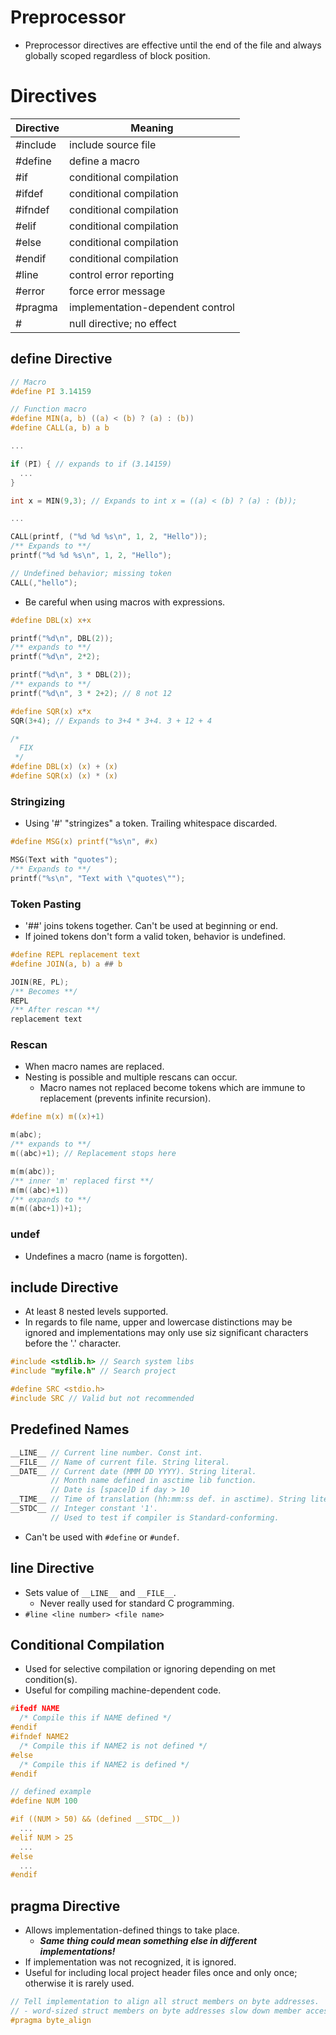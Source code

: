 <!--
  Author: NE- https://github.com/NE-
  Date: 2022 September 14
  Purpose: C Preprocessor
-->

# Preprocessor
- Preprocessor directives are effective until the end of the file and always globally scoped regardless of block position.

# Directives
 | Directive | Meaning |
 | --------- | ------- |
 | #include | include source file |
 | #define | define a macro |
 | #if | conditional compilation |
 | #ifdef | conditional compilation |
 | #ifndef | conditional compilation |
 | #elif | conditional compilation |
 | #else | conditional compilation |
 | #endif | conditional compilation |
 | #line | control error reporting |
 | #error | force error message |
 | #pragma | implementation-dependent control |
 | # | null directive; no effect |

## define Directive
```c
// Macro
#define PI 3.14159

// Function macro
#define MIN(a, b) ((a) < (b) ? (a) : (b))
#define CALL(a, b) a b

...

if (PI) { // expands to if (3.14159)
  ...
}

int x = MIN(9,3); // Expands to int x = ((a) < (b) ? (a) : (b));

...

CALL(printf, ("%d %d %s\n", 1, 2, "Hello"));
/** Expands to **/
printf("%d %d %s\n", 1, 2, "Hello");

// Undefined behavior; missing token
CALL(,"hello");
```

- Be careful when using macros with expressions.
```c
#define DBL(x) x+x

printf("%d\n", DBL(2));
/** expands to **/
printf("%d\n", 2*2);

printf("%d\n", 3 * DBL(2));
/** expands to **/
printf("%d\n", 3 * 2+2); // 8 not 12

#define SQR(x) x*x
SQR(3+4); // Expands to 3+4 * 3+4. 3 + 12 + 4

/*
  FIX
 */
#define DBL(x) (x) + (x)
#define SQR(x) (x) * (x)
```



### Stringizing
- Using '#' "stringizes" a token. Trailing whitespace discarded.
```c
#define MSG(x) printf("%s\n", #x)

MSG(Text with "quotes");
/** Expands to **/
printf("%s\n", "Text with \"quotes\"");
```

### Token Pasting
- '##' joins tokens together. Can't be used at beginning or end.
- If joined tokens don't form a valid token, behavior is undefined.
```c
#define REPL replacement text
#define JOIN(a, b) a ## b

JOIN(RE, PL);
/** Becomes **/
REPL
/** After rescan **/
replacement text
```

### Rescan
- When macro names are replaced.
- Nesting is possible and multiple rescans can occur.
  - Macro names not replaced become tokens which are immune to replacement (prevents infinite recursion).
```c
#define m(x) m((x)+1)

m(abc);
/** expands to **/
m((abc)+1); // Replacement stops here

m(m(abc));
/** inner 'm' replaced first **/
m(m((abc)+1))
/** expands to **/
m(m((abc+1))+1);
```
### undef
- Undefines a macro (name is forgotten).

## include Directive
- At least 8 nested levels supported.
- In regards to file name, upper and lowercase distinctions may be ignored and implementations may only use siz significant characters before the '.' character.
```c
#include <stdlib.h> // Search system libs
#include "myfile.h" // Search project

#define SRC <stdio.h>
#include SRC // Valid but not recommended
```

## Predefined Names
```c
__LINE__ // Current line number. Const int.
__FILE__ // Name of current file. String literal.
__DATE__ // Current date (MMM DD YYYY). String literal.
         // Month name defined in asctime lib function.
         // Date is [space]D if day > 10
__TIME__ // Time of translation (hh:mm:ss def. in asctime). String literal
__STDC__ // Integer constant '1'. 
         // Used to test if compiler is Standard-conforming.
```
- Can't be used with `#define` or `#undef`.

## line Directive
- Sets value of `__LINE__` and `__FILE__`.
  - Never really used for standard C programming.
- `#line <line number> <file name>`

## Conditional Compilation
- Used for selective compilation or ignoring depending on met condition(s).
- Useful for compiling machine-dependent code.
```c
#ifedf NAME
  /* Compile this if NAME defined */
#endif
#ifndef NAME2
  /* Compile this if NAME2 is not defined */
#else
  /* Compile this if NAME2 is defined */
#endif

// defined example
#define NUM 100

#if ((NUM > 50) && (defined __STDC__))
  ...
#elif NUM > 25
  ...
#else
  ...
#endif
```

## pragma Directive
- Allows implementation-defined things to take place.
  - **_Same thing could mean something else in different implementations!_**
- If implementation was not recognized, it is ignored.
- Useful for including local project header files once and only once; otherwise it is rarely used.
```c
// Tell implementation to align all struct members on byte addresses.
// - word-sized struct members on byte addresses slow down member access speed.
#pragma byte_align
```
